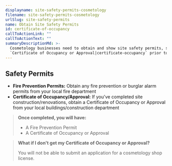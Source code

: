 ```yaml
---
displayname: site-safety-permits-cosmetology
filename: site-safety-permits-cosmetology
urlSlug: site-safety-permits
name: Obtain Site Safety Permits
id: certificate-of-occupancy
callToActionLink: ""
callToActionText: ""
summaryDescriptionMd: >-
  Cosmetology businesses need to obtain and show site safety permits, such as a Fire Prevention Permit and a
  `Certificate of Occupancy or Approval|certificate-occupancy` prior to obtaining a shop license.
---
```


## Safety Permits

- **Fire Prevention Permits:** Obtain any fire prevention or burglar alarm permits from your local fire department
- **Certificate of Occupancy/Approval:** If you've completed site construction/renovations, obtain a Certificate of Occupancy or Approval from your local buildings/construction department

> **Once completed, you will have:**
>
> - A Fire Prevention Permit
> - A Certificate of Occupancy or Approval

> **What if I don't get my Certificate of Occupancy or Approval?**
>
> You will not be able to submit an application for a cosmetology shop license.
